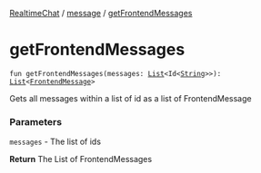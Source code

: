 [RealtimeChat](../index.md) / [message](index.md) / [getFrontendMessages](./get-frontend-messages.md)

# getFrontendMessages

`fun getFrontendMessages(messages: `[`List`](https://kotlinlang.org/api/latest/jvm/stdlib/kotlin.collections/-list/index.html)`<Id<`[`String`](https://kotlinlang.org/api/latest/jvm/stdlib/kotlin/-string/index.html)`>>): `[`List`](https://kotlinlang.org/api/latest/jvm/stdlib/kotlin.collections/-list/index.html)`<`[`FrontendMessage`](-frontend-message/index.md)`>`

Gets all messages within a list of id as a list of FrontendMessage

### Parameters

`messages` - The list of ids

**Return**
The List of FrontendMessages

